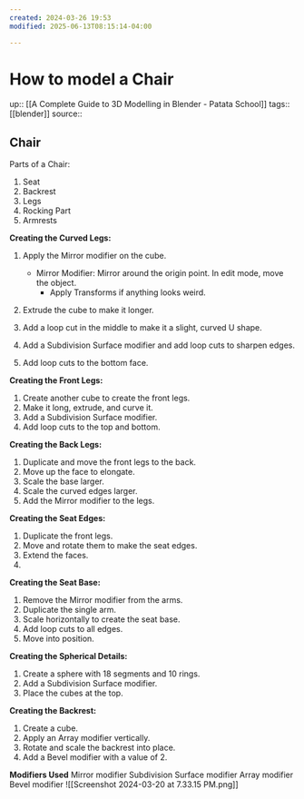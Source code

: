 ```yaml
---
created: 2024-03-26 19:53
modified: 2025-06-13T08:15:14-04:00

---
```

# How to model a Chair
up::  [[A Complete Guide to 3D Modelling in Blender - Patata School]]
tags:: [[blender]]
source::
## Chair

Parts of a Chair:
1. Seat
2. Backrest
3. Legs
4. Rocking Part
5. Armrests


**Creating the Curved Legs:**
1. Apply the Mirror modifier on the cube.
	- Mirror Modifier: Mirror around the origin point. In edit mode, move the object.
		- Apply Transforms if anything looks weird.

2. Extrude the cube to make it longer.
3. Add a loop cut in the middle to make it a slight, curved U shape.
4. Add a Subdivision Surface modifier and add loop cuts to sharpen edges.
5. Add loop cuts to the bottom face.

**Creating the Front Legs:**
1. Create another cube to create the front legs.
2. Make it long, extrude, and curve it.
3. Add a Subdivision Surface modifier.
4. Add loop cuts to the top and bottom.

**Creating the Back Legs:**
1. Duplicate and move the front legs to the back.
2. Move up the face to elongate.
3. Scale the base larger.
4. Scale the curved edges larger.
5. Add the Mirror modifier to the legs.

**Creating the Seat Edges:**
1. Duplicate the front legs.
2. Move and rotate them to make the seat edges.
3. Extend the faces.
4.
**Creating the Seat Base:**
1. Remove the Mirror modifier from the arms.
2. Duplicate the single arm.
3. Scale horizontally to create the seat base.
4. Add loop cuts to all edges.
5. Move into position.

**Creating the Spherical Details:**
1. Create a sphere with 18 segments and 10 rings.
2. Add a Subdivision Surface modifier.
3. Place the cubes at the top.

**Creating the Backrest:**
1. Create a cube.
2. Apply an Array modifier vertically.
3. Rotate and scale the backrest into place.
4. Add a Bevel modifier with a value of 2.

**Modifiers Used**
 Mirror modifier
 Subdivision Surface modifier
 Array modifier
 Bevel modifier
 ![[Screenshot 2024-03-20 at 7.33.15 PM.png]]

